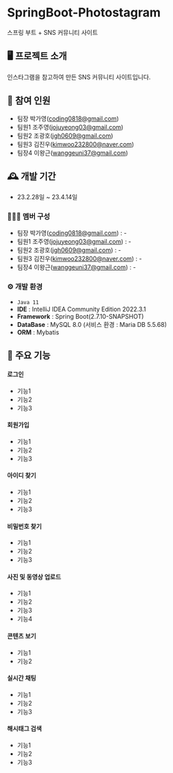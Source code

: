# SpringBoot-Photostagram
스프링 부트 + SNS 커뮤니티 사이트

## 🖥️  프로젝트 소개 
인스타그램을 참고하여 만든 SNS 커뮤니티 사이트입니다.
<br>
## 🧑‍ 참여 인원
 - 팀장 박가영(coding0818@gmail.com)
 - 팀원1 조주영(jojuyeong03@gmail.com)
 - 팀원2 조광호(jgh0609@gmail.com)
 - 팀원3 김진우(kimwoo232800@naver.com)
 - 팀장4 이왕근(wanggeuni37@gmail.com)
## 🕰️ 개발 기간
 - 23.2.28일 ~ 23.4.14일
 
### 🧑‍🤝‍🧑 멤버 구성
 - 팀장 박가영(coding0818@gmail.com) : -
 - 팀원1 조주영(jojuyeong03@gmail.com) : -
 - 팀원2 조광호(jgh0609@gmail.com) : -
 - 팀원3 김진우(kimwoo232800@naver.com) : -
 - 팀장4 이왕근(wanggeuni37@gmail.com) : -

### ⚙️ 개발 환경
 - `Java 11`
 - **IDE** : IntelliJ IDEA Community Edition 2022.3.1
 - **Framework** : Spring Boot(2.7.10-SNAPSHOT)
 - **DataBase** : MySQL 8.0 (서비스 환경 : Maria DB 5.5.68)
 - **ORM** : Mybatis

## 📌 주요 기능
#### 로그인
 - 기능1
 - 기능2
 - 기능3
#### 회원가입
 - 기능1
 - 기능2
 - 기능3
#### 아이디 찾기
 - 기능1
 - 기능2
 - 기능3
#### 비밀번호 찾기
 - 기능1
 - 기능2
 - 기능3
#### 사진 및 동영상 업로드
 - 기능1
 - 기능2
 - 기능3
 - 기능4
#### 콘텐츠 보기
 - 기능1
 - 기능2
#### 실시간 채팅
 - 기능1
 - 기능2
 - 기능3
#### 해시태그 검색
 - 기능1
 - 기능2
 - 기능3 
